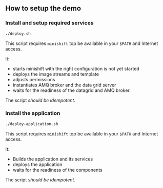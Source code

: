 ## How to setup the demo

### Install and setup required services

```bash
./deploy.sh
```

This script requires `minishift` top be available in your `$PATH` and Internet access.

It:

* starts minishift with the right configuration is not yet started
* deploys the image streams and template
* adjusts permissions
* instantiates AMQ broker and the data grid server
* waits for the readiness of the datagrid and AMQ broker.

The script _should be idempotent_.

### Install the application

```bash
./deploy-application.sh
```

This script requires `minishift` top be available in your `$PATH` and Internet access.

It:

* Builds the application and its services
* deploys the application
* waits for the readiness of the components

The script _should be idempotent_.


